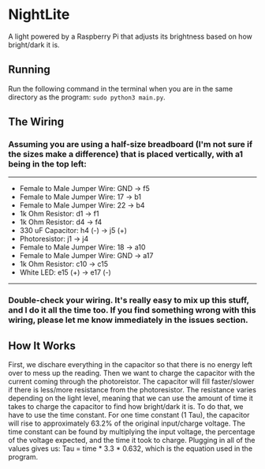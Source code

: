 # NightLite
A light powered by a Raspberry Pi that adjusts its brightness based on how bright/dark it is.

## Running
Run the following command in the terminal when you are in the same directory as the program: ```sudo python3 main.py```.

## The Wiring
### Assuming you are using a half-size breadboard (I'm not sure if the sizes make a difference) that is placed vertically, with a1 being in the top left:
---
- Female to Male Jumper Wire: GND -> f5
- Female to Male Jumper Wire: 17 -> b1
- Female to Male Jumper Wire: 22 -> b4
- 1k Ohm Resistor: d1 -> f1
- 1k Ohm Resistor: d4 -> f4
- 330 uF Capacitor: h4 (-) -> j5 (+)
- Photoresistor: j1 -> j4
- Female to Male Jumper Wire: 18 -> a10
- Female to Male Jumper Wire: GND -> a17
- 1k Ohm Resistor: c10 -> c15
- White LED: e15 (+) -> e17 (-)
---
### Double-check your wiring. It's really easy to mix up this stuff, and I do it all the time too. If you find something wrong with this wiring, please let me know immediately in the issues section.

## How It Works

First, we dischare everything in the capacitor so that there is no energy left over to mess up the reading. Then we want to charge the capacitor with the current coming through the photoreistor. The capacitor will fill faster/slower if there is less/more resistance from the photoresistor. The resistance varies depending on the light level, meaning that we can use the amount of time it takes to charge the capacitor to find how bright/dark it is. To do that, we have to use the time constant. For one time constant (1 Tau), the capacitor will rise to approximately 63.2% of the original input/charge voltage. The time constant can be found by multiplying the input voltage, the percentage of the voltage expected, and the time it took to charge. Plugging in all of the values gives us: Tau = time * 3.3 * 0.632, which is the equation used in the program.
